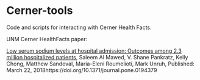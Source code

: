 # Cerner-tools

Code and scripts for interacting with Cerner Health Facts.

UNM Cerner HealthFacts paper:

  [Low serum sodium levels at hospital admission: Outcomes among 2.3 million hospitalized
  patients](https://journals.plos.org/plosone/article/comments?id=10.1371/journal.pone.0194379),
  Saleem Al Mawed, V. Shane Pankratz, Kelly Chong, Matthew Sandoval,
  Maria-Eleni Roumelioti, Mark Unruh, Published: March 22,
  2018https://doi.org/10.1371/journal.pone.0194379
